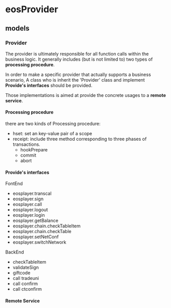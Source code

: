 # eosProvider

## models

### Provider
  
The provider is ultimately responsible for all function calls within the business logic.
It generally includes (but is not limited to) two types of **processing procedure**.

In order to make a specific provider that actually supports a business scenario,
A class who is inherit the 'Provider' class and implement **Provide's interfaces** should be provided.

Those implementations is aimed at provide the concrete usages to a **remote service**.

#### Processing procedure

there are two kinds of Processing procedure:

- hset: set an key-value pair of a scope
- receipt: include three method corresponding to three phases of transactions.
    - hookPrepare
    - commit
    - abort

#### Provide's interfaces

FontEnd

- eosplayer.transcal
- eosplayer.sign
- eosplayer.call
- eosplayer.logout
- eosplayer.login
- eosplayer.getBalance
- eosplayer.chain.checkTableItem
- eosplayer.chain.checkTable
- eosplayer.setNetConf
- eosplayer.switchNetwork

BackEnd

- checkTableItem
- validateSign
- giftcode
- call tradeuni
- call confirm
- call ctconfirm
#### Remote Service

